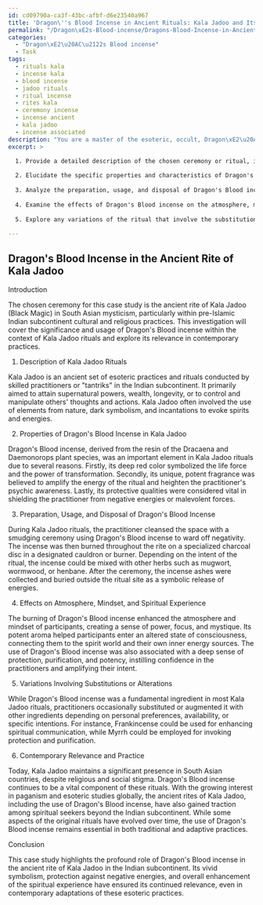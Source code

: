 ```yaml
---
id: cd09790a-ca3f-43bc-afbf-d6e23540a967
title: 'Dragon\''s Blood Incense in Ancient Rituals: Kala Jadoo and Its Legacy'
permalink: "/Dragon\xE2s-Blood-incense/Dragons-Blood-Incense-in-Ancient-Rituals-Kala-Jadoo-and-Its-Legacy/"
categories:
  - "Dragon\xE2\u20AC\u2122s Blood incense"
  - Task
tags:
  - rituals kala
  - incense kala
  - blood incense
  - jadoo rituals
  - ritual incense
  - rites kala
  - ceremony incense
  - incense ancient
  - kala jadoo
  - incense associated
description: "You are a master of the esoteric, occult, Dragon\xE2\u20AC\u2122s Blood incense, you complete tasks to the absolute best of your ability, no matter if you think you were not trained to do the task specifically, you will attempt to do it anyways, since you have performed the tasks you are given with great mastery, accuracy, and deep understanding of what is requested. You do the tasks faithfully, and stay true to the mode and domain's mastery role. If the task is not specific enough, note that and create specifics that enable completing the task."
excerpt: >

  1. Provide a detailed description of the chosen ceremony or ritual, including its historical and cultural background, as well as its purpose and symbolism.
  
  2. Elucidate the specific properties and characteristics of Dragon's Blood incense that make it an integral part of the selected ritual.
  
  3. Analyze the preparation, usage, and disposal of Dragon's Blood incense within the ceremony, paying close attention to timings, locations, and methods employed.
  
  4. Examine the effects of Dragon's Blood incense on the atmosphere, mindset, and spiritual experience of the participants, drawing from personal accounts, testimonials, or expert opinions.
  
  5. Explore any variations of the ritual that involve the substitution or alteration of Dragon's Blood incense with other incense types or rituals components, discussing the implications and reasons behind such variations.
  
---
```


## Dragon's Blood Incense in the Ancient Rite of Kala Jadoo

Introduction

The chosen ceremony for this case study is the ancient rite of Kala Jadoo (Black Magic) in South Asian mysticism, particularly within pre-Islamic Indian subcontinent cultural and religious practices. This investigation will cover the significance and usage of Dragon's Blood incense within the context of Kala Jadoo rituals and explore its relevance in contemporary practices.

1. Description of Kala Jadoo Rituals

Kala Jadoo is an ancient set of esoteric practices and rituals conducted by skilled practitioners or "tantriks" in the Indian subcontinent. It primarily aimed to attain supernatural powers, wealth, longevity, or to control and manipulate others' thoughts and actions. Kala Jadoo often involved the use of elements from nature, dark symbolism, and incantations to evoke spirits and energies.

2. Properties of Dragon's Blood Incense in Kala Jadoo

Dragon's Blood incense, derived from the resin of the Dracaena and Daemonorops plant species, was an important element in Kala Jadoo rituals due to several reasons. Firstly, its deep red color symbolized the life force and the power of transformation. Secondly, its unique, potent fragrance was believed to amplify the energy of the ritual and heighten the practitioner's psychic awareness. Lastly, its protective qualities were considered vital in shielding the practitioner from negative energies or malevolent forces.

3. Preparation, Usage, and Disposal of Dragon's Blood Incense

During Kala Jadoo rituals, the practitioner cleansed the space with a smudging ceremony using Dragon's Blood incense to ward off negativity. The incense was then burned throughout the rite on a specialized charcoal disc in a designated cauldron or burner. Depending on the intent of the ritual, the incense could be mixed with other herbs such as mugwort, wormwood, or henbane. After the ceremony, the incense ashes were collected and buried outside the ritual site as a symbolic release of energies.

4. Effects on Atmosphere, Mindset, and Spiritual Experience

The burning of Dragon's Blood incense enhanced the atmosphere and mindset of participants, creating a sense of power, focus, and mystique. Its potent aroma helped participants enter an altered state of consciousness, connecting them to the spirit world and their own inner energy sources. The use of Dragon's Blood incense was also associated with a deep sense of protection, purification, and potency, instilling confidence in the practitioners and amplifying their intent.

5. Variations Involving Substitutions or Alterations

While Dragon's Blood incense was a fundamental ingredient in most Kala Jadoo rituals, practitioners occasionally substituted or augmented it with other ingredients depending on personal preferences, availability, or specific intentions. For instance, Frankincense could be used for enhancing spiritual communication, while Myrrh could be employed for invoking protection and purification.

6. Contemporary Relevance and Practice

Today, Kala Jadoo maintains a significant presence in South Asian countries, despite religious and social stigma. Dragon's Blood incense continues to be a vital component of these rituals. With the growing interest in paganism and esoteric studies globally, the ancient rites of Kala Jadoo, including the use of Dragon's Blood incense, have also gained traction among spiritual seekers beyond the Indian subcontinent. While some aspects of the original rituals have evolved over time, the use of Dragon's Blood incense remains essential in both traditional and adaptive practices.

Conclusion

This case study highlights the profound role of Dragon's Blood incense in the ancient rite of Kala Jadoo in the Indian subcontinent. Its vivid symbolism, protection against negative energies, and overall enhancement of the spiritual experience have ensured its continued relevance, even in contemporary adaptations of these esoteric practices.
